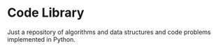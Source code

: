 # Code Library
Just a repository of algorithms and data structures and code problems implemented in Python.
